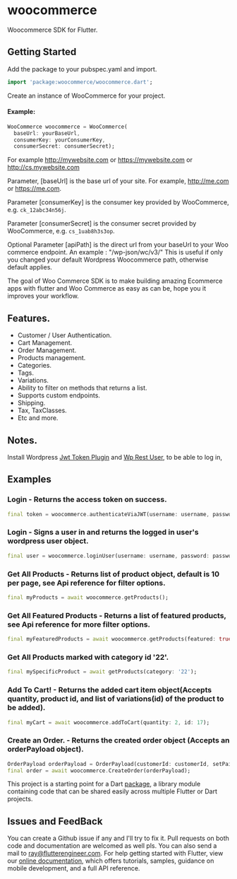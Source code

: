 # woocommerce

Woocommerce SDK for Flutter.

## Getting Started
Add the package to your pubspec.yaml and import.

```dart
import 'package:woocommerce/woocommerce.dart';
```
Create an instance of WooCommerce for your project.
#### Example:

```dart
WooCommerce woocommerce = WooCommerce(
  baseUrl: yourBaseUrl,
  consumerKey: yourConsumerKey,
  consumerSecret: consumerSecret);
```
 For example  http://mywebsite.com or https://mywebsite.com or http://cs.mywebsite.com

 Parameter, [baseUrl] is the base url of your site. For example, http://me.com or https://me.com.

 Parameter [consumerKey] is the consumer key provided by WooCommerce, e.g. `ck_12abc34n56j`.

 Parameter [consumerSecret] is the consumer secret provided by WooCommerce, e.g. `cs_1uab8h3s3op`.

 Optional Parameter [apiPath] is the direct url from your baseUrl to your Woo commerce endpoint.
 An example : "/wp-json/wc/v3/"
 This is useful if only you changed your default Wordpress Woocommerce path, otherwise default applies.

  The goal of Woo Commerce SDK is to make building amazing Ecommerce apps with flutter and Woo Commerce as easy as can be,
  hope you it improves your workflow.

## Features.

- Customer / User Authentication.
- Cart Management.
- Order Management.
- Products management.
- Categories.
- Tags.
- Variations.
- Ability to filter on methods that returns a list.
- Supports custom endpoints.
- Shipping.
- Tax, TaxClasses.
- Etc and more.


## Notes.
 Install Wordpress [Jwt Token Plugin](https://wordpress.org/plugins/jwt-authentication-for-wp-rest-api/) and [Wp Rest User](https://en-nz.wordpress.org/plugins/wp-rest-user/), to be able to log in,

## Examples

### Login - Returns the access token on success.

```dart
final token = woocommerce.authenticateViaJWT(username: username, password: password);
```

### Login - Signs a user in and returns the logged in user's wordpress user object.

```dart
final user = woocommerce.loginUser(username: username, password: password);
```

### Get All Products - Returns list of product object, default is 10 per page, see Api reference for filter options.

```dart
final myProducts = await woocommerce.getProducts();
```

### Get All Featured Products - Returns a list of featured products, see Api reference for more filter options.

```dart
final myFeaturedProducts = await woocommerce.getProducts(featured: true);
```

### Get All Products marked with category id '22'.

```dart
final mySpecificProduct = await getProducts(category: '22');
```

### Add To Cart! - Returns the added cart item object(Accepts quantity, product id, and list of variations(id) of the product to be added).

```dart
final myCart = await woocommerce.addToCart(quantity: 2, id: 17);
```

### Create an Order. - Returns the created order object (Accepts an orderPayload object).

```dart
OrderPayload orderPayload = OrderPayload(customerId: customerId, setPaid=true);
final order = await woocommerce.CreateOrder(orderPayload);
```


This project is a starting point for a Dart
[package](https://flutter.dev/developing-packages/),
a library module containing code that can be shared easily across
multiple Flutter or Dart projects.

## Issues and FeedBack
You can create a Github issue if any and I'll try to fix it. Pull requests on both code and documentation are welcomed as well pls.
You can also send a mail to ray@flutterengineer.com.
For help getting started with Flutter, view our 
[online documentation](https://flutter.dev/docs), which offers tutorials, 
samples, guidance on mobile development, and a full API reference.
